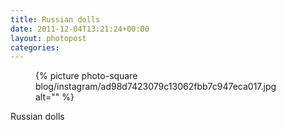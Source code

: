 ```yaml
---
title: Russian dolls
date: 2011-12-04T13:21:24+00:00
layout: photopost
categories:
---
```


<figure class="photo photo--square">
  {% picture photo-square blog/instagram/ad98d7423079c13062fbb7c947eca017.jpg alt="" %}
</figure>

Russian dolls
